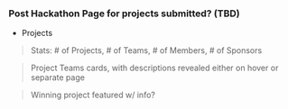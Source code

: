 ### Post Hackathon Page for projects submitted? (TBD)
- Projects
> Stats: # of Projects, # of Teams, # of Members, # of Sponsors

> Project Teams cards, with descriptions revealed either on hover or separate page

>  Winning project featured w/ info?
